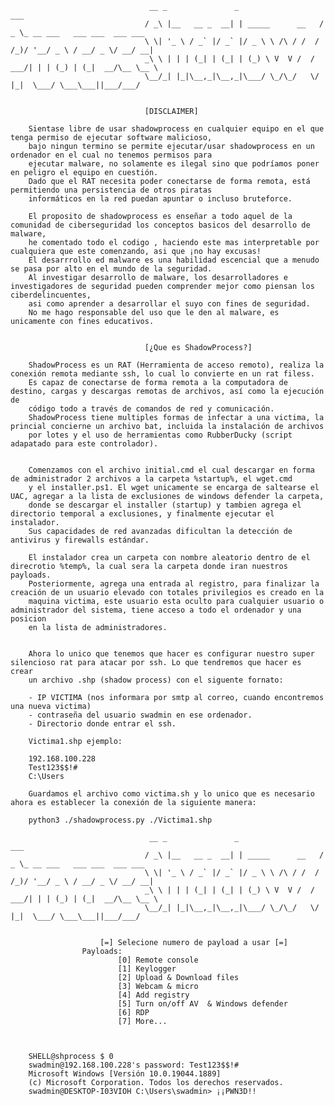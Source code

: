                                    __ _               _                   ___                             
                                  / _\ |__   __ _  __| | _____      __   / _ \_ __ ___   ___ ___  ___ ___ 
                                  \ \| '_ \ / _` |/ _` |/ _ \ \ /\ / /  / /_)/ '__/ _ \ / __/ _ \/ __/ __| 
                                  _\ \ | | | (_| | (_| | (_) \ V  V /  / ___/| | | (_) | (_|  __/\__ \__ \ 
                                  \__/_| |_|\__,_|\__,_|\___/ \_/\_/   \/    |_|  \___/ \___\___||___/___/
                                  
                                  
                                  [DISCLAIMER]
													
		Sientase libre de usar shadowprocess en cualquier equipo en el que tenga permiso de ejecutar software malicioso,
		bajo ningun termino se permite ejecutar/usar shadowprocess en un ordenador en el cual no tenemos permisos para 
		ejecutar malware, no solamente es ilegal sino que podríamos poner en peligro el equipo en cuestión.
		Dado que el RAT necesita poder conectarse de forma remota, está permitiendo una persistencia de otros piratas
		informáticos en la red puedan apuntar o incluso bruteforce.
		
		El proposito de shadowprocess es enseñar a todo aquel de la comunidad de ciberseguridad los conceptos basicos del desarrollo de malware,
		he comentado todo el codigo , haciendo este mas interpretable por cualquiera que este comenzando, asi que ¡no hay excusas!
		El desarrrollo ed malware es una habilidad escencial que a menudo se pasa por alto en el mundo de la seguridad.
		Al investigar desarrollo de malware, los desarrolladores e investigadores de seguridad pueden comprender mejor como piensan los ciberdelincuentes, 
		asi como aprender a desarrollar el suyo con fines de seguridad.
		No me hago responsable del uso que le den al malware, es unicamente con fines educativos. 
		
		
                                  [¿Que es ShadowProcess?]
													
		ShadowProcess es un RAT (Herramienta de acceso remoto), realiza la conexión remota mediante ssh, lo cual lo convierte en un rat filess.
		Es capaz de conectarse de forma remota a la computadora de destino, cargas y descargas remotas de archivos, así como la ejecución de 
		código todo a través de comandos de red y comunicación.
		ShadowProcess tiene multiples formas de infectar a una victima, la princial concierne un archivo bat, incluida la instalación de archivos 
		por lotes y el uso de herramientas como RubberDucky (script adapatado para este controlador).
		
		
		Comenzamos con el archivo initial.cmd el cual descargar en forma de administrador 2 archivos a la carpeta %startup%, el wget.cmd
		y el installer.ps1. El wget unicamente se encarga de saltearse el UAC, agregar a la lista de exclusiones de windows defender la carpeta, 
		donde se descargar el installer (startup) y tambien agrega el directorio temporal a exclusiones, y finalmente ejecutar el instalador.
		Sus capacidades de red avanzadas dificultan la detección de antivirus y firewalls estándar.
		
		El instalador crea un carpeta con nombre aleatorio dentro de el direcrotio %temp%, la cual sera la carpeta donde iran nuestros payloads.
		Posteriormente, agrega una entrada al registro, para finalizar la creación de un usuario elevado con totales privilegios es creado en la 
		maquina victima, este usuario esta oculto para cualquier usuario o administrador del sistema, tiene acceso a todo el ordenador y una posicion
		en la lista de administradores. 
		
		
		Ahora lo unico que tenemos que hacer es configurar nuestro super silencioso rat para atacar por ssh. Lo que tendremos que hacer es crear
		un archivo .shp (shadow process) con el siguente fornato:
		
		- IP VICTIMA (nos informara por smtp al correo, cuando encontremos una nueva victima)
		- contraseña del usuario swadmin en ese ordenador. 
		- Directorio donde entrar el ssh. 
		
		Victima1.shp ejemplo: 
		
		192.168.100.228
		Test123$$!#
		C:\Users
		
		Guardamos el archivo como victima.sh y lo unico que es necesario ahora es establecer la conexión de la siguiente manera: 
		
		python3 ./shadowprocess.py ./Victima1.shp
		
		   						   __ _               _                   ___                             
                                  / _\ |__   __ _  __| | _____      __   / _ \_ __ ___   ___ ___  ___ ___ 
                                  \ \| '_ \ / _` |/ _` |/ _ \ \ /\ / /  / /_)/ '__/ _ \ / __/ _ \/ __/ __| 
                                  _\ \ | | | (_| | (_| | (_) \ V  V /  / ___/| | | (_) | (_|  __/\__ \__ \ 
                                  \__/_| |_|\__,_|\__,_|\___/ \_/\_/   \/    |_|  \___/ \___\___||___/___/
		
																			
						[=] Selecione numero de payload a usar [=]														 
					Payloads:
							[0] Remote console
							[1] Keylogger
							[2] Upload & Download files
							[3] Webcam & micro
							[4] Add registry
							[5] Turn on/off AV  & Windows defender
							[6] RDP	
							[7] More...											



		SHELL@shprocess $ 0 
		swadmin@192.168.100.228's password: Test123$$!#
		Microsoft Windows [Versión 10.0.19044.1889]
		(c) Microsoft Corporation. Todos los derechos reservados.
		swadmin@DESKTOP-I03VIOH C:\Users\swadmin> ¡¡PWN3D!!												
		
		
		
		
                                  
